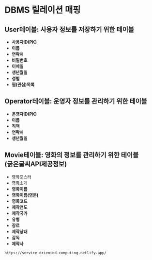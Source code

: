 # DBMS 릴레이션 매핑

## User테이블: 사용자 정보를 저장하기 위한 테이블

- **사용자ID(PK)**
- **이름**
- **연락처**
- **비밀번호**
- **이메일**
- **생년월일**
- **성별**
- **찜(관심)목록**

## Operator테이블: 운영자 정보를 관리하기 위한 테이블

- **운영자ID(PK)**
- **이름**
- **직책**
- **연락처**
- **생년월일**

## Movie테이블: 영화의 정보를 관리하기 위한 테이블<br>(굵은글씨API제공정보)

- 영화포스터
- 영화소개
- **영화이름**
- **영화이름(영문)**
- **영화코드**
- **제작연도**
- **제작국가**
- **유형**
- **장르**
- **제작상태**
- **감독**
- **제작사**

`https://service-oriented-computing.netlify.app/`
